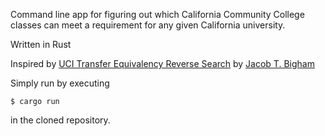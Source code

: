 Command line app for figuring out which California Community College classes can meet a requirement for any given California university.

Written in Rust

Inspired by [UCI Transfer Equivalency Reverse Search](https://github.com/jacobtbigham/ccc_transfers?tab=readme-ov-file) by [Jacob T. Bigham](https://github.com/jacobtbigham)

Simply run by executing 
```
$ cargo run
```
in the cloned repository.